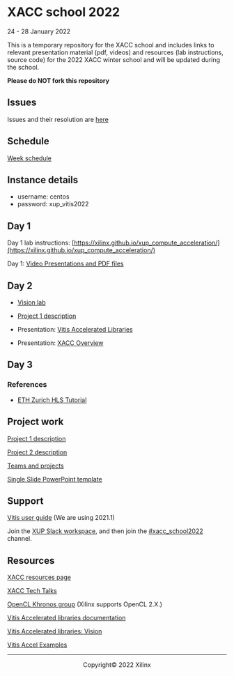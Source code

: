 # XACC school 2022

24 - 28 January 2022

This is a temporary repository for the XACC school and includes links to relevant presentation material (pdf, videos) and resources (lab instructions, source code) for the 2022 XACC winter school and will be updated during the school. 

**Please do NOT fork this repository**

## Issues

Issues and their resolution are [here](issues.md)

## Schedule

[Week schedule](./schedule.md)

## Instance details

- username: centos
- password: xup_vitis2022

## Day 1

Day 1 lab instructions: [https://xilinx.github.io/xup_compute_acceleration/](https://xilinx.github.io/xup_compute_acceleration/)

Day 1: [Video Presentations and PDF files](https://xilinx.github.io/xup_compute_acceleration/presentations.html)

## Day 2

- [Vision lab](https://xilinx.github.io/xup_compute_acceleration/Vision_lab.html)

- [Project 1 description](labs/project_1.md)

- Presentation: [Vitis Accelerated Libraries](pdf/XACC_School_Vitis_Accelerated_Libraries.pdf)

- Presentation: [XACC Overview](pdf/XACC_School_XACC_Overview.pdf)

## Day 3

### References

* [ETH Zurich HLS Tutorial](https://spcl.inf.ethz.ch/Teaching/hls-tutorial/)

## Project work

[Project 1 description](labs/project_1.md)

[Project 2 description](labs/project_2.md)

[Teams and projects](./projects_and_teams.md)

[Single Slide PowerPoint template](./project_template.pptx)


## Support

[Vitis user guide](https://www.xilinx.com/html_docs/xilinx2021_1/vitis_doc/index.html) (We are using 2021.1)

Join the [XUP Slack workspace](https://join.slack.com/t/xupgroup/shared_invite/zt-y0zc1hqv-~Z~nYw6OMrdjXJ30IXungQ), and then join the [#xacc_school2022](https://xupgroup.slack.com/archives/C02ULU6LE21) channel. 

## Resources

[XACC resources page](https://xilinx.github.io/xacc/)

[XACC Tech Talks](https://xilinx.github.io/xacc/xacc_tech_talks.html#past-talks)

[OpenCL Khronos group](https://www.khronos.org/opencl/) (Xilinx supports OpenCL 2.X.)

[Vitis Accelerated libraries documentation](https://xilinx.github.io/Vitis_Libraries/)

[Vitis Accelerated libraries: Vision](https://github.com/Xilinx/Vitis_Libraries/tree/2021.1/vision)

[Vitis Accel Examples](https://github.com/Xilinx/Vitis_Accel_Examples)


---------------------------------------
<p align="center">Copyright&copy; 2022 Xilinx</p>
